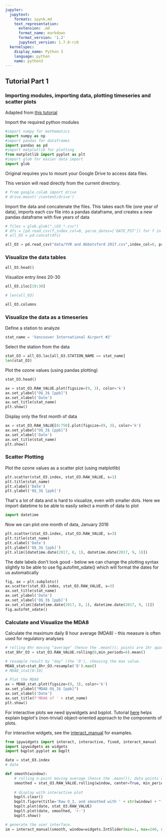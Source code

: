 ```yaml
---
jupyter:
  jupytext:
    formats: ipynb,md
    text_representation:
      extension: .md
      format_name: markdown
      format_version: '1.2'
      jupytext_version: 1.7.0-rc0
  kernelspec:
    display_name: Python 3
    language: python
    name: python3
---
```


<!-- #region colab_type="text" id="Af6e84nV4FvG" -->
## Tutorial Part 1
### Importing modules, importing data, plotting timeseries and scatter plots
Adapted from [this tutorial](https://colab.research.google.com/drive/1DO0ICvInsr74vnl3AcPBoGtJyNrV-J8F?usp=sharing)
<!-- #endregion -->

<!-- #region colab_type="text" id="fyF4Y6Zz_6RE" -->

Import the required python modules
<!-- #endregion -->

```python colab={} colab_type="code" id="unUVivdPmhNz"
#import numpy for mathematics
import numpy as np
#import pandas for dataframes
import pandas as pd
#import matplotlib for plotting
from matplotlib import pyplot as plt
#import glob for easier data import
import glob
```

<!-- #region colab_type="text" id="Aeu0GzWZFzRI" -->
Original requires you to mount your Google Drive to access data files.

This version will read directly from the  current directory.
<!-- #endregion -->

```python colab={"base_uri": "https://localhost:8080/", "height": 54} colab_type="code" executionInfo={"elapsed": 309, "status": "ok", "timestamp": 1591985663609, "user": {"displayName": "Rivkah Gardner-Frolick", "photoUrl": "", "userId": "01660883882147847432"}, "user_tz": 420} id="vLrL2spWA0sM" outputId="a95c932b-969b-4956-dde3-7272e61d19b7"
# from google.colab import drive
# drive.mount('/content/drive')
```

<!-- #region colab_type="text" id="mxnuV0L3AFGo" -->
Import the data and concatenate the files. This takes each file (one year of data), imports each csv file into a pandas dataframe, and creates a new pandas dataframe with five years of data
<!-- #endregion -->

```python colab={"base_uri": "https://localhost:8080/", "height": 72} colab_type="code" executionInfo={"elapsed": 5135, "status": "ok", "timestamp": 1590013640924, "user": {"displayName": "Rivkah Gardner-Frolick", "photoUrl": "", "userId": "01660883882147847432"}, "user_tz": 420} id="JBiBubDeAOOX" outputId="7fc5d8fd-d8f6-4fe7-8434-e47f78660658"
# files = glob.glob(".\O3_*.csv")
# dfs = [pd.read_csv(f,index_col=0, parse_dates=['DATE_PST']) for f in files]
# all_O3 = pd.concat(dfs)

all_O3 = pd.read_csv("data/YVR and Abbotsford 2017.csv",index_col=0, parse_dates=['date_pst'])
```

<!-- #region colab_type="text" id="oStzyJkTIKNb" -->
### Visualize the data tables
<!-- #endregion -->

```python colab={"base_uri": "https://localhost:8080/", "height": 431} colab_type="code" executionInfo={"elapsed": 393, "status": "ok", "timestamp": 1590014147392, "user": {"displayName": "Rivkah Gardner-Frolick", "photoUrl": "", "userId": "01660883882147847432"}, "user_tz": 420} id="cns_GR1ZGAZk" outputId="25690a3d-c257-4bd1-b7c0-1d912f6b56c5"
all_O3.head()
```

<!-- #region colab_type="text" id="-Dk47y7rwb-y" -->
Visualize entry lines 20-30
<!-- #endregion -->

```python colab={"base_uri": "https://localhost:8080/", "height": 828} colab_type="code" executionInfo={"elapsed": 410, "status": "ok", "timestamp": 1590014723405, "user": {"displayName": "Rivkah Gardner-Frolick", "photoUrl": "", "userId": "01660883882147847432"}, "user_tz": 420} id="3UWP8fFOwjTd" outputId="25326195-be63-4f1a-b174-f077e47a5a94"
all_O3.iloc[19:30]
```

```python
# len(all_O3)
```

```python colab={"base_uri": "https://localhost:8080/", "height": 86} colab_type="code" executionInfo={"elapsed": 337, "status": "ok", "timestamp": 1590014829352, "user": {"displayName": "Rivkah Gardner-Frolick", "photoUrl": "", "userId": "01660883882147847432"}, "user_tz": 420} id="N2Yq2JTjRF0x" outputId="125d684b-c907-4629-9ae2-0d71d2ddf3ef"
all_O3.columns
```

<!-- #region colab_type="text" id="iHiq-fsl6QzO" -->
### Visualize the data as a timeseries
<!-- #endregion -->

<!-- #region colab_type="text" id="LVc025nbF9R0" -->
Define a station to analyze
<!-- #endregion -->

```python colab={} colab_type="code" id="KqX5zZ0W_Ohy"
stat_name = 'Vancouver International Airport #2'
```

<!-- #region colab_type="text" id="xm6cZgUDI9Hj" -->
Select the station from the data
<!-- #endregion -->

```python colab={} colab_type="code" id="MHRSFQqEJS1s"
stat_O3 = all_O3.loc[all_O3.STATION_NAME == stat_name]
len(stat_O3)
```

<!-- #region colab_type="text" id="uBPdeAerJIdt" -->
Plot the ozone values (using pandas plotting)
<!-- #endregion -->

```python colab={"base_uri": "https://localhost:8080/", "height": 431} colab_type="code" executionInfo={"elapsed": 394, "status": "ok", "timestamp": 1590015124134, "user": {"displayName": "Rivkah Gardner-Frolick", "photoUrl": "", "userId": "01660883882147847432"}, "user_tz": 420} id="0M6yOOSxSUhx" outputId="7ff65380-4c5d-42fa-8bad-0bee892e0295"
stat_O3.head()
```

```python colab={"base_uri": "https://localhost:8080/", "height": 236} colab_type="code" executionInfo={"elapsed": 885, "status": "ok", "timestamp": 1590006827080, "user": {"displayName": "Rivkah Gardner-Frolick", "photoUrl": "", "userId": "01660883882147847432"}, "user_tz": 420} id="bNF4iMuDJV_9" outputId="15d6145a-641f-446e-9721-872cdf544187"
ax = stat_O3.RAW_VALUE.plot(figsize=(9, 3), color='k')
ax.set_ylabel("O$_3$ [ppb]")
ax.set_xlabel('Date')
ax.set_title(stat_name)
plt.show()
```

<!-- #region colab_type="text" id="g1-1E5CeNG5q" -->
Display only the first month of data
<!-- #endregion -->

```python colab={"base_uri": "https://localhost:8080/", "height": 253} colab_type="code" executionInfo={"elapsed": 805, "status": "ok", "timestamp": 1590015331768, "user": {"displayName": "Rivkah Gardner-Frolick", "photoUrl": "", "userId": "01660883882147847432"}, "user_tz": 420} id="1ZfpMBLCJrjJ" outputId="84610232-9735-4a19-e7f3-2c771363e954"
ax = stat_O3.RAW_VALUE[0:750].plot(figsize=(9, 3), color='k')
ax.set_ylabel("O$_3$ [ppb]")
ax.set_xlabel('Date')
ax.set_title(stat_name)
plt.show()
```

<!-- #region colab_type="text" id="ZxD9aI6q6Xdp" -->
### Scatter Plotting
<!-- #endregion -->

<!-- #region colab_type="text" id="evu1vX9K5ARz" -->
Plot the ozone values as a scatter plot (using matplotlib)
<!-- #endregion -->

```python colab={"base_uri": "https://localhost:8080/", "height": 312} colab_type="code" executionInfo={"elapsed": 599, "status": "ok", "timestamp": 1590007574272, "user": {"displayName": "Rivkah Gardner-Frolick", "photoUrl": "", "userId": "01660883882147847432"}, "user_tz": 420} id="vrb_rDy6y_TZ" outputId="d37cd728-30c3-4b1b-d65a-d333aeb35200"
plt.scatter(stat_O3.index, stat_O3.RAW_VALUE, s=1)
plt.title(stat_name)
plt.xlabel('Date')
plt.ylabel('O$_3$ [ppb]')
```

<!-- #region colab_type="text" id="hD-Yw5ZK5S7F" -->
That's a lot of data and is hard to visualize, even with smaller dots. Here we import datetime to be able to easily select a month of data to plot
<!-- #endregion -->

```python colab={} colab_type="code" id="cDzMjouP1xB7"
import datetime
```

<!-- #region colab_type="text" id="CFope3FR5d-o" -->
Now we can plot one month of data, January 2016
<!-- #endregion -->

```python colab={"base_uri": "https://localhost:8080/", "height": 312} colab_type="code" executionInfo={"elapsed": 615, "status": "ok", "timestamp": 1590008105674, "user": {"displayName": "Rivkah Gardner-Frolick", "photoUrl": "", "userId": "01660883882147847432"}, "user_tz": 420} id="NYBKoqFy3hTD" outputId="ab73aeb9-86ab-445d-9c7a-f721204a6236"
plt.scatter(stat_O3.index, stat_O3.RAW_VALUE, s=3)
plt.title(stat_name)
plt.xlabel('Date')
plt.ylabel('O$_3$ [ppb]')
plt.xlim([datetime.date(2017, 8, 1), datetime.date(2017, 9, 1)])
```

<!-- #region colab_type="text" id="35xbIhKN5jo6" -->
The date labels don't look good - below we can change the plotting syntax slightly to be able to use fig.autofmt_xdate() which will format the dates for us automatically
<!-- #endregion -->

```python colab={"base_uri": "https://localhost:8080/", "height": 305} colab_type="code" executionInfo={"elapsed": 881, "status": "ok", "timestamp": 1590008202725, "user": {"displayName": "Rivkah Gardner-Frolick", "photoUrl": "", "userId": "01660883882147847432"}, "user_tz": 420} id="3kB_p2RC06TM" outputId="6c949c2c-e3b0-451c-d038-16079d730c4d"
fig, ax = plt.subplots()
ax.scatter(stat_O3.index, stat_O3.RAW_VALUE, s=3)
ax.set_title(stat_name)
ax.set_ylabel('Date')
ax.set_xlabel('O$_3$ [ppb]')
ax.set_xlim([datetime.date(2017, 8, 1), datetime.date(2017, 9, 1)])
fig.autofmt_xdate()
```

<!-- #region colab_type="text" id="BMbDVgfQ6d8b" -->
### Calculate and Visualize the MDA8
<!-- #endregion -->

<!-- #region colab_type="text" id="oxWtAf9iJBMG" -->
Calculate the maximum daily 8 hour average (MDA8) - this measure is often used for regulatory analyses
<!-- #endregion -->

```python colab={} colab_type="code" id="Kl5jIy6gJUIR"
# rolling 8hr moving "average" (hence the .mean()); points are 1hr apart
stat_8hr_O3 = stat_O3.RAW_VALUE.rolling(8,min_periods=6).mean()

# resample result by "day" (the 'D'), choosing the max value. 
MDA8_stat=stat_8hr_O3.resample('D').max()
# MDA8_stat[0:10]

# Plot the MDA8
ax = MDA8_stat.plot(figsize=(9, 3), color='k')
ax.set_ylabel("MDA8 O$_3$ [ppb]")
ax.set_xlabel('Date')
ax.set_title(f'MDA8 of ' + stat_name)
plt.show()
```

For interactive plots we need ipywidgets and bqplot. Tutorial [here](https://coderzcolumn.com/tutorials/data-science/interactive-plotting-in-python-jupyter-notebook-using-bqplot) helps explain bqplot's (non-trivial) object-oriented approach to the components of plots. 

For interactive widgets, see the [interact_manual](https://ipywidgets.readthedocs.io/en/latest/examples/Using%20Interact.html) for examples. 

```python
from ipywidgets import interact, interactive, fixed, interact_manual
import ipywidgets as widgets
import bqplot.pyplot as bqplt

date = stat_O3.index
# date
```

```python
def smooth(window):    
    # rolling n-point moving average (hence the .mean()); data points are 1hr apart
    smoothed = stat_O3.RAW_VALUE.rolling(window, center=True, min_periods=6).mean()
    
    # display with interactive plot
    bqplt.clear()
    bqplt.figure(title='Raw O_3, and smoothed with ' + str(window) + "-hour window.")
    bqplt.plot(date, stat_O3.RAW_VALUE)
    bqplt.plot(date, smoothed, 'r-')
    bqplt.show()

# generate the user interface. 
im = interact_manual(smooth, window=widgets.IntSlider(min=1, max=240, step=1, value=24));
```

```python

```
